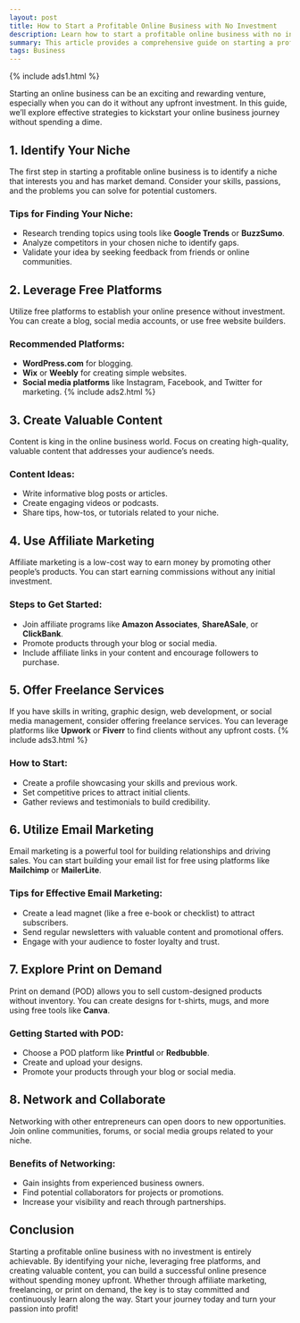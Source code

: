 ```yaml
---
layout: post
title: How to Start a Profitable Online Business with No Investment
description: Learn how to start a profitable online business with no investment. Discover effective strategies, from leveraging free platforms to affiliate marketing and freelancing, to kickstart your entrepreneurial journey today!
summary: This article provides a comprehensive guide on starting a profitable online business without any upfront investment. It covers essential steps such as identifying your niche, utilizing free platforms, creating valuable content, and exploring affiliate marketing. Additional strategies include offering freelance services, leveraging email marketing, and print on demand. By following these strategies, you can successfully establish your online presence and turn your passion into profit, all while minimizing costs.
tags: Business
---
```


{% include ads1.html %}

Starting an online business can be an exciting and rewarding venture, especially when you can do it without any upfront investment. In this guide, we’ll explore effective strategies to kickstart your online business journey without spending a dime.

## 1. Identify Your Niche

The first step in starting a profitable online business is to identify a niche that interests you and has market demand. Consider your skills, passions, and the problems you can solve for potential customers.

### Tips for Finding Your Niche:
- Research trending topics using tools like **Google Trends** or **BuzzSumo**.
- Analyze competitors in your chosen niche to identify gaps.
- Validate your idea by seeking feedback from friends or online communities.

## 2. Leverage Free Platforms

Utilize free platforms to establish your online presence without investment. You can create a blog, social media accounts, or use free website builders.

### Recommended Platforms:
- **WordPress.com** for blogging.
- **Wix** or **Weebly** for creating simple websites.
- **Social media platforms** like Instagram, Facebook, and Twitter for marketing.
{% include ads2.html %}
## 3. Create Valuable Content

Content is king in the online business world. Focus on creating high-quality, valuable content that addresses your audience’s needs.

### Content Ideas:
- Write informative blog posts or articles.
- Create engaging videos or podcasts.
- Share tips, how-tos, or tutorials related to your niche.

## 4. Use Affiliate Marketing

Affiliate marketing is a low-cost way to earn money by promoting other people’s products. You can start earning commissions without any initial investment.

### Steps to Get Started:
- Join affiliate programs like **Amazon Associates**, **ShareASale**, or **ClickBank**.
- Promote products through your blog or social media.
- Include affiliate links in your content and encourage followers to purchase.

## 5. Offer Freelance Services

If you have skills in writing, graphic design, web development, or social media management, consider offering freelance services. You can leverage platforms like **Upwork** or **Fiverr** to find clients without any upfront costs.
{% include ads3.html %}
### How to Start:
- Create a profile showcasing your skills and previous work.
- Set competitive prices to attract initial clients.
- Gather reviews and testimonials to build credibility.

## 6. Utilize Email Marketing

Email marketing is a powerful tool for building relationships and driving sales. You can start building your email list for free using platforms like **Mailchimp** or **MailerLite**.

### Tips for Effective Email Marketing:
- Create a lead magnet (like a free e-book or checklist) to attract subscribers.
- Send regular newsletters with valuable content and promotional offers.
- Engage with your audience to foster loyalty and trust.

## 7. Explore Print on Demand

Print on demand (POD) allows you to sell custom-designed products without inventory. You can create designs for t-shirts, mugs, and more using free tools like **Canva**.

### Getting Started with POD:
- Choose a POD platform like **Printful** or **Redbubble**.
- Create and upload your designs.
- Promote your products through your blog or social media.

## 8. Network and Collaborate

Networking with other entrepreneurs can open doors to new opportunities. Join online communities, forums, or social media groups related to your niche.

### Benefits of Networking:
- Gain insights from experienced business owners.
- Find potential collaborators for projects or promotions.
- Increase your visibility and reach through partnerships.

## Conclusion

Starting a profitable online business with no investment is entirely achievable. By identifying your niche, leveraging free platforms, and creating valuable content, you can build a successful online presence without spending money upfront. Whether through affiliate marketing, freelancing, or print on demand, the key is to stay committed and continuously learn along the way. Start your journey today and turn your passion into profit!


